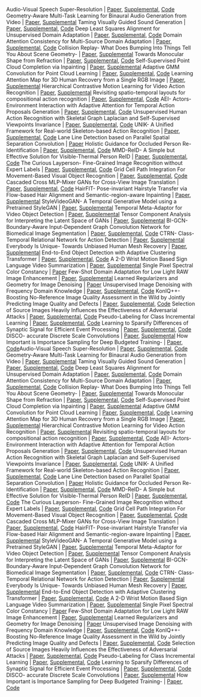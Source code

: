 Audio-Visual Speech Super-Resolution | [Paper](https://www.bmvc2021-virtualconference.com/assets/papers/0930.pdf), [Supplemental](https://www.bmvc2021-virtualconference.com/assets/supp/0930_supp.zip), [Code](http://cvit.iiit.ac.in/research/projects/cvit-projects/audio-visual-speech-super-resolution)
Geometry-Aware Multi-Task Learning for Binaural Audio Generation from Video | [Paper](https://www.bmvc2021-virtualconference.com/assets/papers/1098.pdf), [Supplemental](https://www.bmvc2021-virtualconference.com/assets/supp/1098_supp.zip)
Taming Visually Guided Sound Generation | [Paper](https://www.bmvc2021-virtualconference.com/assets/papers/1213.pdf), [Supplemental](https://www.bmvc2021-virtualconference.com/assets/supp/1213_supp.zip), [Code](https://github.com/v-iashin/SpecVQGAN)
Deep Least Squares Alignment for Unsupervised Domain Adaptation | [Paper](https://www.bmvc2021-virtualconference.com/assets/papers/1577.pdf), [Supplemental](https://www.bmvc2021-virtualconference.com/assets/supp/1577_supp.zip), [Code](https://github.com/YoushanZhang/Transfer-Learning/tree/main/Code/Deep/DLSA)
Domain Attention Consistency for Multi-Source Domain Adaptation | [Paper](https://www.bmvc2021-virtualconference.com/assets/papers/0353.pdf), [Supplemental](https://www.bmvc2021-virtualconference.com/assets/supp/0353_supp.zip), [Code](https://github.com/Zhongying-Deng/DAC-Net)
Collision Replay- What Does Bumping Into Things Tell You About Scene Geometry- | [Paper](https://www.bmvc2021-virtualconference.com/assets/papers/0762.pdf), [Supplemental](https://www.bmvc2021-virtualconference.com/assets/supp/0762_supp.zip)
Towards Monocular Shape from Refraction | [Paper](https://www.bmvc2021-virtualconference.com/assets/papers/0195.pdf), [Supplemental](https://www.bmvc2021-virtualconference.com/assets/supp/0195_supp.zip), [Code](https://github.com/sulcantonin/SfR-BMVC21)
Self-Supervised Point Cloud Completion via Inpainting | [Paper](https://www.bmvc2021-virtualconference.com/assets/papers/0443.pdf), [Supplemental](https://www.bmvc2021-virtualconference.com/assets/supp/0443_supp.zip)
Adaptive GMM Convolution for Point Cloud Learning | [Paper](https://www.bmvc2021-virtualconference.com/assets/papers/0718.pdf), [Supplemental](https://www.bmvc2021-virtualconference.com/assets/supp/0718_supp.zip), [Code](https://github.com/yangfei1223/AGMMConv)
Learning Attention Map for 3D Human Recovery from a Single RGB Image | [Paper](https://www.bmvc2021-virtualconference.com/assets/papers/1127.pdf), [Supplemental](https://www.bmvc2021-virtualconference.com/assets/supp/1127_supp.zip)
Hierarchical Contrastive Motion Learning for Video Action Recognition | [Paper](https://www.bmvc2021-virtualconference.com/assets/papers/0807.pdf), [Supplemental](https://www.bmvc2021-virtualconference.com/assets/supp/0807_supp.zip)
Revisiting spatio-temporal layouts for compositional action recognition | [Paper](https://www.bmvc2021-virtualconference.com/assets/papers/0974.pdf), [Supplemental](https://www.bmvc2021-virtualconference.com/assets/supp/0974_supp.zip), [Code](https://github.com/gorjanradevski/revisiting-spatial-temporal-layouts)
AEI- Actors-Environment Interaction with Adaptive Attention for Temporal Action Proposals Generation | [Paper](https://www.bmvc2021-virtualconference.com/assets/papers/1095.pdf), [Supplemental](https://www.bmvc2021-virtualconference.com/assets/supp/1095_supp.zip), [Code](https://github.com/vhvkhoa/TAPG-AgentEnvInteration.git)
Unsupervised Human Action Recognition with Skeletal Graph Laplacian and Self-Supervised Viewpoints Invariance | [Paper](https://www.bmvc2021-virtualconference.com/assets/papers/0842.pdf), [Supplemental](https://www.bmvc2021-virtualconference.com/assets/supp/0842_supp.zip), [Code](www.github.com/IIT-PAVIS/UHAR_Skeletal_Laplacian)
UNIK- A Unified Framework for Real-world Skeleton-based Action Recognition | [Paper](https://www.bmvc2021-virtualconference.com/assets/papers/0014.pdf), [Supplemental](https://www.bmvc2021-virtualconference.com/assets/supp/0014_supp.zip), [Code](https://github.com/YangDi666/UNIK)
Lane Line Detection based on Parallel Spatial Separation Convolution | [Paper](https://www.bmvc2021-virtualconference.com/assets/papers/0473.pdf)
Holistic Guidance for Occluded Person Re-Identification | [Paper](https://www.bmvc2021-virtualconference.com/assets/papers/1087.pdf), [Supplemental](https://www.bmvc2021-virtualconference.com/assets/supp/1087_supp.pdf), [Code](https://github.com/madhukiranets/HolisitcGuidanceOccReID2)
MMD-ReID- A Simple but Effective Solution for Visible-Thermal Person ReID | [Paper](https://www.bmvc2021-virtualconference.com/assets/papers/1497.pdf), [Supplemental](https://www.bmvc2021-virtualconference.com/assets/supp/1497_supp.zip), [Code](https://github.com/vcl-iisc/MMD-ReID)
The Curious Layperson- Fine-Grained Image Recognition without Expert Labels | [Paper](https://www.bmvc2021-virtualconference.com/assets/papers/0229.pdf), [Supplemental](https://www.bmvc2021-virtualconference.com/assets/supp/0229_supp.zip), [Code](https://github.com/subhc/clever)
Grid Cell Path Integration For Movement-Based Visual Object Recognition | [Paper](https://www.bmvc2021-virtualconference.com/assets/papers/1506.pdf), [Supplemental](https://www.bmvc2021-virtualconference.com/assets/supp/1506_supp.zip), [Code](https://github.com/numenta/htmpapers)
Cascaded Cross MLP-Mixer GANs for Cross-View Image Translation | [Paper](https://www.bmvc2021-virtualconference.com/assets/papers/0141.pdf), [Supplemental](https://www.bmvc2021-virtualconference.com/assets/supp/0141_supp.zip), [Code](https://github.com/Amazingren/CrossMLP)
HairFIT- Pose-invariant Hairstyle Transfer via Flow-based Hair Alignment and Semantic-region-aware Inpainting | [Paper](https://www.bmvc2021-virtualconference.com/assets/papers/0579.pdf), [Supplemental](https://www.bmvc2021-virtualconference.com/assets/supp/0579_supp.zip)
StyleVideoGAN- A Temporal Generative Model using a Pretrained StyleGAN | [Paper](https://www.bmvc2021-virtualconference.com/assets/papers/0872.pdf), [Supplemental](https://www.bmvc2021-virtualconference.com/assets/supp/0872_supp.zip)
Temporal Meta-Adaptor for Video Object Detection | [Paper](https://www.bmvc2021-virtualconference.com/assets/papers/1346.pdf), [Supplemental](https://www.bmvc2021-virtualconference.com/assets/supp/1346_supp.zip)
Tensor Component Analysis for Interpreting the Latent Space of GANs | [Paper](https://www.bmvc2021-virtualconference.com/assets/papers/1617.pdf), [Supplemental](https://www.bmvc2021-virtualconference.com/assets/supp/1617_supp.zip)
BI-GCN- Boundary-Aware Input-Dependent Graph Convolution Network for Biomedical Image Segmentation | [Paper](https://www.bmvc2021-virtualconference.com/assets/papers/0097.pdf), [Supplemental](https://www.bmvc2021-virtualconference.com/assets/supp/0097_supp.zip), [Code](https://github.com/smallmax00/BI-GConv)
CTRN- Class-Temporal Relational Network for Action Detection | [Paper](https://www.bmvc2021-virtualconference.com/assets/papers/0133.pdf), [Supplemental](https://www.bmvc2021-virtualconference.com/assets/supp/0133_supp.zip)
Everybody Is Unique- Towards Unbiased Human Mesh Recovery | [Paper](https://www.bmvc2021-virtualconference.com/assets/papers/0487.pdf), [Supplemental](https://www.bmvc2021-virtualconference.com/assets/supp/0487_supp.zip)
End-to-End Object Detection with Adaptive Clustering Transformer | [Paper](https://www.bmvc2021-virtualconference.com/assets/papers/0709.pdf), [Supplemental](https://www.bmvc2021-virtualconference.com/assets/supp/0709_supp.zip), [Code](https://github.com/gaopengcuhk/SMCA-DETR/tree/main/Adaptive_Cluster_Transformer)
A 2-D Wrist Motion Based Sign Language Video Summarization | [Paper](https://www.bmvc2021-virtualconference.com/assets/papers/1360.pdf), [Supplemental](https://www.bmvc2021-virtualconference.com/assets/supp/1360_supp.zip)
Single Pixel Spectral Color Constancy | [Paper](https://www.bmvc2021-virtualconference.com/assets/papers/0506.pdf)
Few-Shot Domain Adaptation for Low Light RAW Image Enhancement | [Paper](https://www.bmvc2021-virtualconference.com/assets/papers/0620.pdf), [Supplemental](https://www.bmvc2021-virtualconference.com/assets/supp/0620_supp.zip)
Learned Regularizers and Geometry for Image Denoising | [Paper](https://www.bmvc2021-virtualconference.com/assets/papers/1117.pdf)
Unsupervised Image Denoising with Frequency Domain Knowledge | [Paper](https://www.bmvc2021-virtualconference.com/assets/papers/1167.pdf), [Supplemental](https://www.bmvc2021-virtualconference.com/assets/supp/1167_supp.zip), [Code](https://github.com/jdg900/UID-FDK)
KonIQ++- Boosting No-Reference Image Quality Assessment in the Wild by Jointly Predicting Image Quality and Defects | [Paper](https://www.bmvc2021-virtualconference.com/assets/papers/0868.pdf), [Supplemental](https://www.bmvc2021-virtualconference.com/assets/supp/0868_supp.zip), [Code](https://github.com/SSL92/koniqplusplus)
Selection of Source Images Heavily Influences the Effectiveness of Adversarial Attacks | [Paper](https://www.bmvc2021-virtualconference.com/assets/papers/0783.pdf), [Supplemental](https://www.bmvc2021-virtualconference.com/assets/supp/0783_supp.zip), [Code](https://github.com/utkuozbulak/imagenet-adversarial-image-evaluation)
Pseudo-Labeling for Class Incremental Learning | [Paper](https://www.bmvc2021-virtualconference.com/assets/papers/1327.pdf), [Supplemental](https://www.bmvc2021-virtualconference.com/assets/supp/1327_supp.zip), [Code](https://github.com/alechat/PLCiL)
Learning to Sparsify Differences of Synaptic Signal for Efficient Event Processing | [Paper](https://www.bmvc2021-virtualconference.com/assets/papers/0126.pdf), [Supplemental](https://www.bmvc2021-virtualconference.com/assets/supp/0126_supp.zip), [Code](https://github.com/DensoITLab/spr_sigmadelta)
DISCO- accurate Discrete Scale Convolutions | [Paper](https://www.bmvc2021-virtualconference.com/assets/papers/1258.pdf), [Supplemental](https://www.bmvc2021-virtualconference.com/assets/supp/1258_supp.zip)
How Important is Importance Sampling for Deep Budgeted Training- | [Paper](https://www.bmvc2021-virtualconference.com/assets/papers/0591.pdf), [Code](https://git.io/JKHa3)Audio-Visual Speech Super-Resolution | [Paper](https://www.bmvc2021-virtualconference.com/assets/papers/0930.pdf), [Supplemental](https://www.bmvc2021-virtualconference.com/assets/supp/0930_supp.zip), [Code](http://cvit.iiit.ac.in/research/projects/cvit-projects/audio-visual-speech-super-resolution)
Geometry-Aware Multi-Task Learning for Binaural Audio Generation from Video | [Paper](https://www.bmvc2021-virtualconference.com/assets/papers/1098.pdf), [Supplemental](https://www.bmvc2021-virtualconference.com/assets/supp/1098_supp.zip)
Taming Visually Guided Sound Generation | [Paper](https://www.bmvc2021-virtualconference.com/assets/papers/1213.pdf), [Supplemental](https://www.bmvc2021-virtualconference.com/assets/supp/1213_supp.zip), [Code](https://github.com/v-iashin/SpecVQGAN)
Deep Least Squares Alignment for Unsupervised Domain Adaptation | [Paper](https://www.bmvc2021-virtualconference.com/assets/papers/1577.pdf), [Supplemental](https://www.bmvc2021-virtualconference.com/assets/supp/1577_supp.zip), [Code](https://github.com/YoushanZhang/Transfer-Learning/tree/main/Code/Deep/DLSA)
Domain Attention Consistency for Multi-Source Domain Adaptation | [Paper](https://www.bmvc2021-virtualconference.com/assets/papers/0353.pdf), [Supplemental](https://www.bmvc2021-virtualconference.com/assets/supp/0353_supp.zip), [Code](https://github.com/Zhongying-Deng/DAC-Net)
Collision Replay- What Does Bumping Into Things Tell You About Scene Geometry- | [Paper](https://www.bmvc2021-virtualconference.com/assets/papers/0762.pdf), [Supplemental](https://www.bmvc2021-virtualconference.com/assets/supp/0762_supp.zip)
Towards Monocular Shape from Refraction | [Paper](https://www.bmvc2021-virtualconference.com/assets/papers/0195.pdf), [Supplemental](https://www.bmvc2021-virtualconference.com/assets/supp/0195_supp.zip), [Code](https://github.com/sulcantonin/SfR-BMVC21)
Self-Supervised Point Cloud Completion via Inpainting | [Paper](https://www.bmvc2021-virtualconference.com/assets/papers/0443.pdf), [Supplemental](https://www.bmvc2021-virtualconference.com/assets/supp/0443_supp.zip)
Adaptive GMM Convolution for Point Cloud Learning | [Paper](https://www.bmvc2021-virtualconference.com/assets/papers/0718.pdf), [Supplemental](https://www.bmvc2021-virtualconference.com/assets/supp/0718_supp.zip), [Code](https://github.com/yangfei1223/AGMMConv)
Learning Attention Map for 3D Human Recovery from a Single RGB Image | [Paper](https://www.bmvc2021-virtualconference.com/assets/papers/1127.pdf), [Supplemental](https://www.bmvc2021-virtualconference.com/assets/supp/1127_supp.zip)
Hierarchical Contrastive Motion Learning for Video Action Recognition | [Paper](https://www.bmvc2021-virtualconference.com/assets/papers/0807.pdf), [Supplemental](https://www.bmvc2021-virtualconference.com/assets/supp/0807_supp.zip)
Revisiting spatio-temporal layouts for compositional action recognition | [Paper](https://www.bmvc2021-virtualconference.com/assets/papers/0974.pdf), [Supplemental](https://www.bmvc2021-virtualconference.com/assets/supp/0974_supp.zip), [Code](https://github.com/gorjanradevski/revisiting-spatial-temporal-layouts)
AEI- Actors-Environment Interaction with Adaptive Attention for Temporal Action Proposals Generation | [Paper](https://www.bmvc2021-virtualconference.com/assets/papers/1095.pdf), [Supplemental](https://www.bmvc2021-virtualconference.com/assets/supp/1095_supp.zip), [Code](https://github.com/vhvkhoa/TAPG-AgentEnvInteration.git)
Unsupervised Human Action Recognition with Skeletal Graph Laplacian and Self-Supervised Viewpoints Invariance | [Paper](https://www.bmvc2021-virtualconference.com/assets/papers/0842.pdf), [Supplemental](https://www.bmvc2021-virtualconference.com/assets/supp/0842_supp.zip), [Code](www.github.com/IIT-PAVIS/UHAR_Skeletal_Laplacian)
UNIK- A Unified Framework for Real-world Skeleton-based Action Recognition | [Paper](https://www.bmvc2021-virtualconference.com/assets/papers/0014.pdf), [Supplemental](https://www.bmvc2021-virtualconference.com/assets/supp/0014_supp.zip), [Code](https://github.com/YangDi666/UNIK)
Lane Line Detection based on Parallel Spatial Separation Convolution | [Paper](https://www.bmvc2021-virtualconference.com/assets/papers/0473.pdf)
Holistic Guidance for Occluded Person Re-Identification | [Paper](https://www.bmvc2021-virtualconference.com/assets/papers/1087.pdf), [Supplemental](https://www.bmvc2021-virtualconference.com/assets/supp/1087_supp.pdf), [Code](https://github.com/madhukiranets/HolisitcGuidanceOccReID2)
MMD-ReID- A Simple but Effective Solution for Visible-Thermal Person ReID | [Paper](https://www.bmvc2021-virtualconference.com/assets/papers/1497.pdf), [Supplemental](https://www.bmvc2021-virtualconference.com/assets/supp/1497_supp.zip), [Code](https://github.com/vcl-iisc/MMD-ReID)
The Curious Layperson- Fine-Grained Image Recognition without Expert Labels | [Paper](https://www.bmvc2021-virtualconference.com/assets/papers/0229.pdf), [Supplemental](https://www.bmvc2021-virtualconference.com/assets/supp/0229_supp.zip), [Code](https://github.com/subhc/clever)
Grid Cell Path Integration For Movement-Based Visual Object Recognition | [Paper](https://www.bmvc2021-virtualconference.com/assets/papers/1506.pdf), [Supplemental](https://www.bmvc2021-virtualconference.com/assets/supp/1506_supp.zip), [Code](https://github.com/numenta/htmpapers)
Cascaded Cross MLP-Mixer GANs for Cross-View Image Translation | [Paper](https://www.bmvc2021-virtualconference.com/assets/papers/0141.pdf), [Supplemental](https://www.bmvc2021-virtualconference.com/assets/supp/0141_supp.zip), [Code](https://github.com/Amazingren/CrossMLP)
HairFIT- Pose-invariant Hairstyle Transfer via Flow-based Hair Alignment and Semantic-region-aware Inpainting | [Paper](https://www.bmvc2021-virtualconference.com/assets/papers/0579.pdf), [Supplemental](https://www.bmvc2021-virtualconference.com/assets/supp/0579_supp.zip)
StyleVideoGAN- A Temporal Generative Model using a Pretrained StyleGAN | [Paper](https://www.bmvc2021-virtualconference.com/assets/papers/0872.pdf), [Supplemental](https://www.bmvc2021-virtualconference.com/assets/supp/0872_supp.zip)
Temporal Meta-Adaptor for Video Object Detection | [Paper](https://www.bmvc2021-virtualconference.com/assets/papers/1346.pdf), [Supplemental](https://www.bmvc2021-virtualconference.com/assets/supp/1346_supp.zip)
Tensor Component Analysis for Interpreting the Latent Space of GANs | [Paper](https://www.bmvc2021-virtualconference.com/assets/papers/1617.pdf), [Supplemental](https://www.bmvc2021-virtualconference.com/assets/supp/1617_supp.zip)
BI-GCN- Boundary-Aware Input-Dependent Graph Convolution Network for Biomedical Image Segmentation | [Paper](https://www.bmvc2021-virtualconference.com/assets/papers/0097.pdf), [Supplemental](https://www.bmvc2021-virtualconference.com/assets/supp/0097_supp.zip), [Code](https://github.com/smallmax00/BI-GConv)
CTRN- Class-Temporal Relational Network for Action Detection | [Paper](https://www.bmvc2021-virtualconference.com/assets/papers/0133.pdf), [Supplemental](https://www.bmvc2021-virtualconference.com/assets/supp/0133_supp.zip)
Everybody Is Unique- Towards Unbiased Human Mesh Recovery | [Paper](https://www.bmvc2021-virtualconference.com/assets/papers/0487.pdf), [Supplemental](https://www.bmvc2021-virtualconference.com/assets/supp/0487_supp.zip)
End-to-End Object Detection with Adaptive Clustering Transformer | [Paper](https://www.bmvc2021-virtualconference.com/assets/papers/0709.pdf), [Supplemental](https://www.bmvc2021-virtualconference.com/assets/supp/0709_supp.zip), [Code](https://github.com/gaopengcuhk/SMCA-DETR/tree/main/Adaptive_Cluster_Transformer)
A 2-D Wrist Motion Based Sign Language Video Summarization | [Paper](https://www.bmvc2021-virtualconference.com/assets/papers/1360.pdf), [Supplemental](https://www.bmvc2021-virtualconference.com/assets/supp/1360_supp.zip)
Single Pixel Spectral Color Constancy | [Paper](https://www.bmvc2021-virtualconference.com/assets/papers/0506.pdf)
Few-Shot Domain Adaptation for Low Light RAW Image Enhancement | [Paper](https://www.bmvc2021-virtualconference.com/assets/papers/0620.pdf), [Supplemental](https://www.bmvc2021-virtualconference.com/assets/supp/0620_supp.zip)
Learned Regularizers and Geometry for Image Denoising | [Paper](https://www.bmvc2021-virtualconference.com/assets/papers/1117.pdf)
Unsupervised Image Denoising with Frequency Domain Knowledge | [Paper](https://www.bmvc2021-virtualconference.com/assets/papers/1167.pdf), [Supplemental](https://www.bmvc2021-virtualconference.com/assets/supp/1167_supp.zip), [Code](https://github.com/jdg900/UID-FDK)
KonIQ++- Boosting No-Reference Image Quality Assessment in the Wild by Jointly Predicting Image Quality and Defects | [Paper](https://www.bmvc2021-virtualconference.com/assets/papers/0868.pdf), [Supplemental](https://www.bmvc2021-virtualconference.com/assets/supp/0868_supp.zip), [Code](https://github.com/SSL92/koniqplusplus)
Selection of Source Images Heavily Influences the Effectiveness of Adversarial Attacks | [Paper](https://www.bmvc2021-virtualconference.com/assets/papers/0783.pdf), [Supplemental](https://www.bmvc2021-virtualconference.com/assets/supp/0783_supp.zip), [Code](https://github.com/utkuozbulak/imagenet-adversarial-image-evaluation)
Pseudo-Labeling for Class Incremental Learning | [Paper](https://www.bmvc2021-virtualconference.com/assets/papers/1327.pdf), [Supplemental](https://www.bmvc2021-virtualconference.com/assets/supp/1327_supp.zip), [Code](https://github.com/alechat/PLCiL)
Learning to Sparsify Differences of Synaptic Signal for Efficient Event Processing | [Paper](https://www.bmvc2021-virtualconference.com/assets/papers/0126.pdf), [Supplemental](https://www.bmvc2021-virtualconference.com/assets/supp/0126_supp.zip), [Code](https://github.com/DensoITLab/spr_sigmadelta)
DISCO- accurate Discrete Scale Convolutions | [Paper](https://www.bmvc2021-virtualconference.com/assets/papers/1258.pdf), [Supplemental](https://www.bmvc2021-virtualconference.com/assets/supp/1258_supp.zip)
How Important is Importance Sampling for Deep Budgeted Training- | [Paper](https://www.bmvc2021-virtualconference.com/assets/papers/0591.pdf), [Code](https://git.io/JKHa3)
